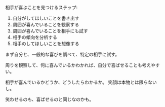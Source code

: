 相手が喜ぶことを見つけるステップ:

1. 自分がしてほしいことを書き出す
2. 周囲が喜んでいることを観察する
3. 周囲が喜んでいることを相手にも試す
4. 相手の傾向を分析する
5. 相手のしてほしいことを想像する

まず自分と、一般的な喜びを調べて、特定の相手に試す。

周りを観察して、何に喜んでいるかわかれば、自分で喜ばせることも考えやすい。

相手が喜んでいるかどうか、どうしたらわかるか。
笑顔は本物とは限らないし。

笑わせるのも、喜ばせるのと同じなのかも。
